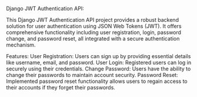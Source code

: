 Django JWT Authentication API:

This Django JWT Authentication API project provides a robust backend solution for user authentication using JSON Web Tokens (JWT). It offers comprehensive functionality including user registration, login, password change, and password reset, all integrated with a secure authentication mechanism.

Features:
User Registration: Users can sign up by providing essential details like username, email, and password.
User Login: Registered users can log in securely using their credentials.
Change Password: Users have the ability to change their passwords to maintain account security.
Password Reset: Implemented password reset functionality allows users to regain access to their accounts if they forget their passwords.

